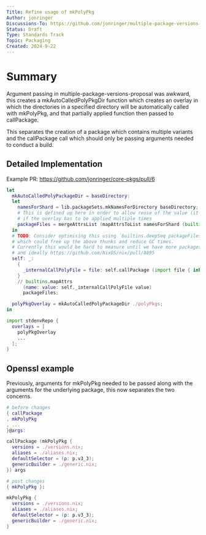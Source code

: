 ```yaml
---
Title: Refine usage of mkPolyPkg
Author: jonringer
Discussions-To: https://github.com/jonringer/multiple-package-versions-proposal?
Status: Draft
Type: Standards Track
Topic: Packaging
Created: 2024-9-22
---
```


# Summary

Argument passing in multiple-package-versions-proposal was awkward, this creates
a mkAutoCalledPolyPkgDir function which creates an overlay in which the directories
in a specified directory will be automatically called with mkPolyPkg, and that
partially applied function then passed to callPackage.

This separates the creation of a package which contains multiple variants and
the callPackage call which should only be passing arguments needed to conduct
a build.

## Detailed Implementation

Example PR: https://github.com/jonringer/core-pkgs/pull/6

```nix
let
  mkAutoCalledPolyPackageDir = baseDirectory:
  let
    namesForShard = lib.packageSets.mkNamesForDirectory baseDirectory;
    # This is defined up here in order to allow reuse of the value (it's kind of expensive to compute)
    # if the overlay has to be applied multiple times
    packageFiles = mergeAttrsList (mapAttrsToList namesForShard (builtins.readDir baseDirectory));
  in
  # TODO: Consider optimising this using `builtins.deepSeq packageFiles`,
  # which could free up the above thunks and reduce GC times.
  # Currently this would be hard to measure until we have more packages
  # and ideally https://github.com/NixOS/nix/pull/8895
  self: _:
    {
      _internalCallPolyFile = file: self.callPackage (import file { inherit (self) mkPolyPkg; }) { };
    }
    // builtins.mapAttrs
      (name: value: self._internalCallPolyFile value)
      packageFiles;

  polyPkgOverlay = mkAutoCalledPolyPackageDir ./polyPkgs;
in

import stdenvRepo {
  overlays = [
    polyPkgOverlay
    ...
  ];
}

```

## Openssl example

Previously, arguments for mkPolyPkg needed to be passed along with the arguments
for the underlying package, this now separates the two concerns.

```nix
# before changes
{ callPackage
, mkPolyPkg
, ...
}@args:

callPackage (mkPolyPkg {
  versions = ./versions.nix;
  aliases = ./aliases.nix;
  defaultSelector = (p: p.v3_3);
  genericBuilder = ./generic.nix;
}) args
```

```nix
# post changes
{ mkPolyPkg }:

mkPolyPkg {
  versions = ./versions.nix;
  aliases = ./aliases.nix;
  defaultSelector = (p: p.v3_3);
  genericBuilder = ./generic.nix;
}
```
